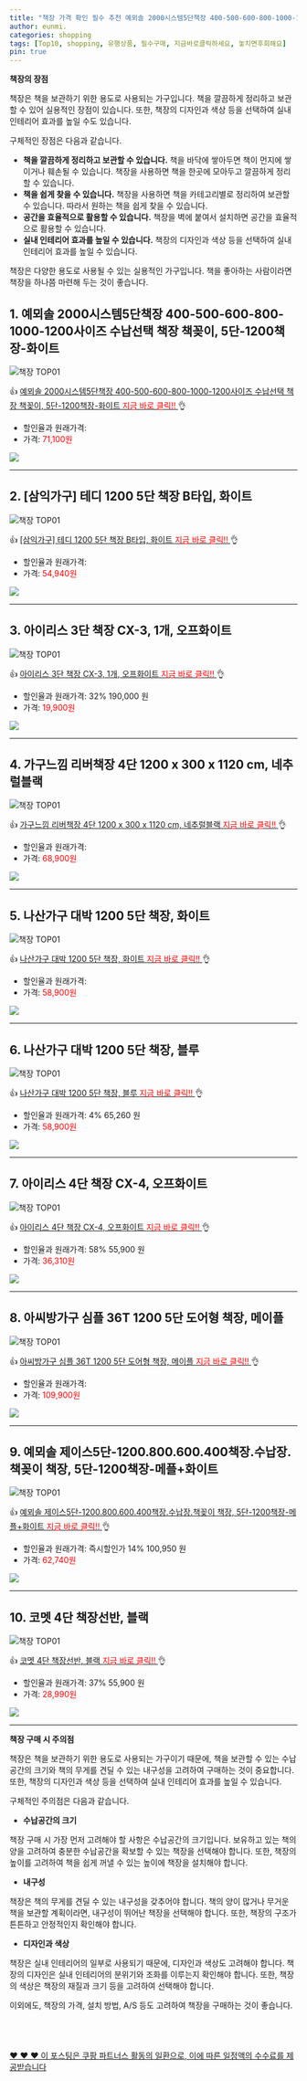 ```yaml
---
title: "책장 가격 확인 필수 추천 예뫼솔 2000시스템5단책장 400-500-600-800-1000-1200사이즈 수납선택 책장 책꽂이, 5단-1200책장-화 비교 장점 구매가이드"
author: eunmi.
categories: shopping
tags: [Top10, shopping, 유행상품, 필수구매, 지금바로클릭하세요, 놓치면후회해요]
pin: true
---
```

**책장의 장점**

책장은 책을 보관하기 위한 용도로 사용되는 가구입니다. 책을 깔끔하게 정리하고 보관할 수 있어 실용적인 장점이 있습니다. 또한, 책장의 디자인과 색상 등을 선택하여 실내 인테리어 효과를 높일 수도 있습니다.

구체적인 장점은 다음과 같습니다.

* **책을 깔끔하게 정리하고 보관할 수 있습니다.** 책을 바닥에 쌓아두면 책이 먼지에 쌓이거나 훼손될 수 있습니다. 책장을 사용하면 책을 한곳에 모아두고 깔끔하게 정리할 수 있습니다.
* **책을 쉽게 찾을 수 있습니다.** 책장을 사용하면 책을 카테고리별로 정리하여 보관할 수 있습니다. 따라서 원하는 책을 쉽게 찾을 수 있습니다.
* **공간을 효율적으로 활용할 수 있습니다.** 책장을 벽에 붙여서 설치하면 공간을 효율적으로 활용할 수 있습니다.
* **실내 인테리어 효과를 높일 수 있습니다.** 책장의 디자인과 색상 등을 선택하여 실내 인테리어 효과를 높일 수 있습니다.

책장은 다양한 용도로 사용될 수 있는 실용적인 가구입니다. 책을 좋아하는 사람이라면 책장을 하나쯤 마련해 두는 것이 좋습니다.

   

## 1. 예뫼솔 2000시스템5단책장 400-500-600-800-1000-1200사이즈 수납선택 책장 책꽂이, 5단-1200책장-화이트

![책장 TOP01](https://thumbnail8.coupangcdn.com/thumbnails/remote/230x230ex/image/vendor_inventory/6d06/0c1bfd6ee207e00eb70343a5542d6c5afc755470005413b91265d7c4d53c.jpg)


👍 [예뫼솔 2000시스템5단책장 400-500-600-800-1000-1200사이즈 수납선택 책장 책꽂이, 5단-1200책장-화이트 <font color=red> 지금 바로 클릭!! </font> ](https://link.coupang.com/re/AFFSDP?lptag=AF3617701&subid=GithubCoopas&pageKey=236181497&traceid=V0-153&itemId=749020262&vendorItemId=4891400730) 👌 


- 할인율과 원래가격: 
- 가격: <span style='color:red'>71,100원</span>

[![](/discount_price.png)](https://link.coupang.com/re/AFFSDP?lptag=AF3617701&subid=GithubCoopas&pageKey=236181497&traceid=V0-153&itemId=749020262&vendorItemId=4891400730)

---


   

## 2. [삼익가구] 테디 1200 5단 책장 B타입, 화이트

![책장 TOP01](https://thumbnail10.coupangcdn.com/thumbnails/remote/230x230ex/image/vendor_inventory/dd10/20affdf0bdea15defc1adc5db4a34c08f48f340b897411b314088efc5705.jpg)


👍 [[삼익가구] 테디 1200 5단 책장 B타입, 화이트 <font color=red> 지금 바로 클릭!! </font> ](https://link.coupang.com/re/AFFSDP?lptag=AF3617701&subid=GithubCoopas&pageKey=1152612962&traceid=V0-153&itemId=2127375928&vendorItemId=70125938884) 👌 


- 할인율과 원래가격: 
- 가격: <span style='color:red'>54,940원</span>

[![](/discount_price.png)](https://link.coupang.com/re/AFFSDP?lptag=AF3617701&subid=GithubCoopas&pageKey=1152612962&traceid=V0-153&itemId=2127375928&vendorItemId=70125938884)

---


   

## 3. 아이리스 3단 책장 CX-3, 1개, 오프화이트

![책장 TOP01](https://thumbnail6.coupangcdn.com/thumbnails/remote/230x230ex/image/retail/images/2970578052242417-5c966b91-8a3c-484e-b96e-cc913fc49c87.jpg)


👍 [아이리스 3단 책장 CX-3, 1개, 오프화이트 <font color=red> 지금 바로 클릭!! </font> ](https://link.coupang.com/re/AFFSDP?lptag=AF3617701&subid=GithubCoopas&pageKey=19416709&traceid=V0-153&itemId=77925162&vendorItemId=73245825886) 👌 


- 할인율과 원래가격: 32%  190,000   원
- 가격: <span style='color:red'>19,900원</span>

[![](/discount_price.png)](https://link.coupang.com/re/AFFSDP?lptag=AF3617701&subid=GithubCoopas&pageKey=19416709&traceid=V0-153&itemId=77925162&vendorItemId=73245825886)

---


   

## 4. 가구느낌 리버책장 4단 1200 x 300 x 1120 cm, 네추럴블랙

![책장 TOP01](https://thumbnail6.coupangcdn.com/thumbnails/remote/230x230ex/image/retail/images/2023/04/07/17/9/bf2fa40a-3f15-40af-83b1-e641306b3bac.jpg)


👍 [가구느낌 리버책장 4단 1200 x 300 x 1120 cm, 네추럴블랙 <font color=red> 지금 바로 클릭!! </font> ](https://link.coupang.com/re/AFFSDP?lptag=AF3617701&subid=GithubCoopas&pageKey=7252130197&traceid=V0-153&itemId=18449913013&vendorItemId=85590716442) 👌 


- 할인율과 원래가격: 
- 가격: <span style='color:red'>68,900원</span>

[![](/discount_price.png)](https://link.coupang.com/re/AFFSDP?lptag=AF3617701&subid=GithubCoopas&pageKey=7252130197&traceid=V0-153&itemId=18449913013&vendorItemId=85590716442)

---


   

## 5. 나산가구 대박 1200 5단 책장, 화이트

![책장 TOP01](https://thumbnail6.coupangcdn.com/thumbnails/remote/230x230ex/image/vendor_inventory/287e/d12f71e52a7561a508613911ca272bac51767747d36b3eb65fb83717cfcf.jpg)


👍 [나산가구 대박 1200 5단 책장, 화이트 <font color=red> 지금 바로 클릭!! </font> ](https://link.coupang.com/re/AFFSDP?lptag=AF3617701&subid=GithubCoopas&pageKey=917421&traceid=V0-153&itemId=3734509&vendorItemId=3004436088) 👌 


- 할인율과 원래가격: 
- 가격: <span style='color:red'>58,900원</span>

[![](/discount_price.png)](https://link.coupang.com/re/AFFSDP?lptag=AF3617701&subid=GithubCoopas&pageKey=917421&traceid=V0-153&itemId=3734509&vendorItemId=3004436088)

---


   

## 6. 나산가구 대박 1200 5단 책장, 블루

![책장 TOP01](https://thumbnail9.coupangcdn.com/thumbnails/remote/230x230ex/image/vendor_inventory/7cfd/0c95a334a16e86d51132cdf69b1ad3c5bc5100b31f4af153e0b287f08d7d.jpg)


👍 [나산가구 대박 1200 5단 책장, 블루 <font color=red> 지금 바로 클릭!! </font> ](https://link.coupang.com/re/AFFSDP?lptag=AF3617701&subid=GithubCoopas&pageKey=917421&traceid=V0-153&itemId=3734513&vendorItemId=3004436094) 👌 


- 할인율과 원래가격: 4%  65,260   원
- 가격: <span style='color:red'>58,900원</span>

[![](/discount_price.png)](https://link.coupang.com/re/AFFSDP?lptag=AF3617701&subid=GithubCoopas&pageKey=917421&traceid=V0-153&itemId=3734513&vendorItemId=3004436094)

---


   

## 7. 아이리스 4단 책장 CX-4, 오프화이트

![책장 TOP01](https://thumbnail10.coupangcdn.com/thumbnails/remote/230x230ex/image/retail/images/12109766053564528-08e41538-1c05-4955-b318-10d4d45d701e.jpg)


👍 [아이리스 4단 책장 CX-4, 오프화이트 <font color=red> 지금 바로 클릭!! </font> ](https://link.coupang.com/re/AFFSDP?lptag=AF3617701&subid=GithubCoopas&pageKey=6145843&traceid=V0-153&itemId=27488786&vendorItemId=3040756145) 👌 


- 할인율과 원래가격: 58%  55,900   원
- 가격: <span style='color:red'>36,310원</span>

[![](/discount_price.png)](https://link.coupang.com/re/AFFSDP?lptag=AF3617701&subid=GithubCoopas&pageKey=6145843&traceid=V0-153&itemId=27488786&vendorItemId=3040756145)

---


   

## 8. 아씨방가구 심플 36T 1200 5단 도어형 책장, 메이플

![책장 TOP01](https://thumbnail10.coupangcdn.com/thumbnails/remote/230x230ex/image/vendor_inventory/5cbf/1a8ef3521db02d8dad6ff7e161176eab27a48ecbdbe76e5211fa9070c508.jpg)


👍 [아씨방가구 심플 36T 1200 5단 도어형 책장, 메이플 <font color=red> 지금 바로 클릭!! </font> ](https://link.coupang.com/re/AFFSDP?lptag=AF3617701&subid=GithubCoopas&pageKey=5227057184&traceid=V0-153&itemId=7348232706&vendorItemId=74639433207) 👌 


- 할인율과 원래가격: 
- 가격: <span style='color:red'>109,900원</span>

[![](/discount_price.png)](https://link.coupang.com/re/AFFSDP?lptag=AF3617701&subid=GithubCoopas&pageKey=5227057184&traceid=V0-153&itemId=7348232706&vendorItemId=74639433207)

---


   

## 9. 예뫼솔 제이스5단-1200.800.600.400책장.수납장.책꽂이 책장, 5단-1200책장-메플+화이트

![책장 TOP01](https://thumbnail8.coupangcdn.com/thumbnails/remote/230x230ex/image/vendor_inventory/c092/1cbc92d6a77bb3832d5ee8c0e0aebe04fee4e5f13eadbe3f545db80a333f.jpg)


👍 [예뫼솔 제이스5단-1200.800.600.400책장.수납장.책꽂이 책장, 5단-1200책장-메플+화이트 <font color=red> 지금 바로 클릭!! </font> ](https://link.coupang.com/re/AFFSDP?lptag=AF3617701&subid=GithubCoopas&pageKey=127911773&traceid=V0-153&itemId=376804975&vendorItemId=3912898152) 👌 


- 할인율과 원래가격: 즉시할인가 14%  100,950   원
- 가격: <span style='color:red'>62,740원</span>

[![](/discount_price.png)](https://link.coupang.com/re/AFFSDP?lptag=AF3617701&subid=GithubCoopas&pageKey=127911773&traceid=V0-153&itemId=376804975&vendorItemId=3912898152)

---


   

## 10. 코멧 4단 책장선반, 블랙

![책장 TOP01](https://thumbnail7.coupangcdn.com/thumbnails/remote/230x230ex/image/retail/images/13118400169986367-7adb79c3-abdd-448a-ab5c-bd8b34c879a1.jpg)


👍 [코멧 4단 책장선반, 블랙 <font color=red> 지금 바로 클릭!! </font> ](https://link.coupang.com/re/AFFSDP?lptag=AF3617701&subid=GithubCoopas&pageKey=1848066314&traceid=V0-153&itemId=3141420396&vendorItemId=71129049207) 👌 


- 할인율과 원래가격: 37%  55,900   원
- 가격: <span style='color:red'>28,990원</span>

[![](/discount_price.png)](https://link.coupang.com/re/AFFSDP?lptag=AF3617701&subid=GithubCoopas&pageKey=1848066314&traceid=V0-153&itemId=3141420396&vendorItemId=71129049207)

---
**책장 구매 시 주의점**

책장은 책을 보관하기 위한 용도로 사용되는 가구이기 때문에, 책을 보관할 수 있는 수납공간의 크기와 책의 무게를 견딜 수 있는 내구성을 고려하여 구매하는 것이 중요합니다. 또한, 책장의 디자인과 색상 등을 선택하여 실내 인테리어 효과를 높일 수 있습니다.

구체적인 주의점은 다음과 같습니다.

* **수납공간의 크기**

책장 구매 시 가장 먼저 고려해야 할 사항은 수납공간의 크기입니다. 보유하고 있는 책의 양을 고려하여 충분한 수납공간을 확보할 수 있는 책장을 선택해야 합니다. 또한, 책장의 높이를 고려하여 책을 쉽게 꺼낼 수 있는 높이에 책장을 설치해야 합니다.

* **내구성**

책장은 책의 무게를 견딜 수 있는 내구성을 갖추어야 합니다. 책의 양이 많거나 무거운 책을 보관할 계획이라면, 내구성이 뛰어난 책장을 선택해야 합니다. 또한, 책장의 구조가 튼튼하고 안정적인지 확인해야 합니다.

* **디자인과 색상**

책장은 실내 인테리어의 일부로 사용되기 때문에, 디자인과 색상도 고려해야 합니다. 책장의 디자인은 실내 인테리어의 분위기와 조화를 이루는지 확인해야 합니다. 또한, 책장의 색상은 책장의 재질과 크기 등을 고려하여 선택해야 합니다.

이외에도, 책장의 가격, 설치 방법, A/S 등도 고려하여 책장을 구매하는 것이 좋습니다.<br><br><br><br><br> [ ❤ ❤ ❤ 이 포스팅은 쿠팡 파트너스 활동의 일환으로, 이에 따른 일정액의 수수료를 제공받습니다](https://link.coupang.com/a/bcEFyh)